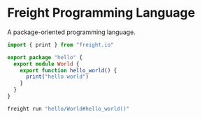 # Freight Programming Language

A package-oriented programming language.

```typescript
import { print } from "freight.io"

export package "hello" {
  export module World {
    export function hello_world() {
      print("hello world")
    }
  }
}
```

```sh
freight run "hello/World#hello_world()"
```
